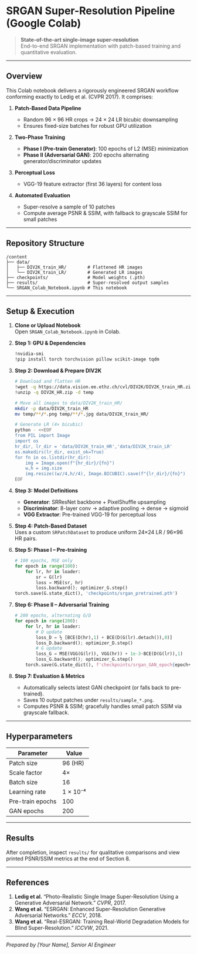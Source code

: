 # SRGAN Super-Resolution Pipeline (Google Colab)

> **State-of-the-art single-image super-resolution**  
> End-to-end SRGAN implementation with patch-based training and quantitative evaluation.

---

## Overview

This Colab notebook delivers a rigorously engineered SRGAN workflow conforming exactly to Ledig et al. (CVPR 2017). It comprises:

1. **Patch-Based Data Pipeline**  
   - Random 96 × 96 HR crops → 24 × 24 LR bicubic downsampling  
   - Ensures fixed-size batches for robust GPU utilization  

2. **Two-Phase Training**  
   - **Phase I (Pre-train Generator)**: 100 epochs of L2 (MSE) minimization  
   - **Phase II (Adversarial GAN)**: 200 epochs alternating generator/discriminator updates  

3. **Perceptual Loss**  
   - VGG-19 feature extractor (first 36 layers) for content loss  

4. **Automated Evaluation**  
   - Super-resolve a sample of 10 patches  
   - Compute average PSNR & SSIM, with fallback to grayscale SSIM for small patches  

---

## Repository Structure

```
/content
├── data/
│   ├── DIV2K_train_HR/        # Flattened HR images
│   └── DIV2K_train_LR/        # Generated LR images
├── checkpoints/               # Model weights (.pth)
├── results/                   # Super-resolved output samples
└── SRGAN_Colab_Notebook.ipynb # This notebook
```

---

## Setup & Execution

1. **Clone or Upload Notebook**  
   Open `SRGAN_Colab_Notebook.ipynb` in Colab.

2. **Step 1: GPU & Dependencies**  
   ```bash
   !nvidia-smi
   !pip install torch torchvision pillow scikit-image tqdm
   ```

3. **Step 2: Download & Prepare DIV2K**  
   ```bash
   # Download and flatten HR
   !wget -q https://data.vision.ee.ethz.ch/cvl/DIV2K/DIV2K_train_HR.zip -O DIV2K_HR.zip
   !unzip -q DIV2K_HR.zip -d temp

   # Move all images to data/DIV2K_train_HR/
   mkdir -p data/DIV2K_train_HR
   mv temp/**/*.png temp/**/*.jpg data/DIV2K_train_HR/

   # Generate LR (4× bicubic)
   python - <<EOF
   from PIL import Image
   import os
   hr_dir, lr_dir = 'data/DIV2K_train_HR','data/DIV2K_train_LR'
   os.makedirs(lr_dir, exist_ok=True)
   for fn in os.listdir(hr_dir):
       img = Image.open(f"{hr_dir}/{fn}")
       w,h = img.size
       img.resize((w//4,h//4), Image.BICUBIC).save(f"{lr_dir}/{fn}")
   EOF
   ```

4. **Step 3: Model Definitions**  
   - **Generator**: SRResNet backbone + PixelShuffle upsampling  
   - **Discriminator**: 8-layer conv → adaptive pooling → dense → sigmoid  
   - **VGG Extractor**: Pre-trained VGG-19 for perceptual loss  

5. **Step 4: Patch-Based Dataset**  
   Uses a custom `SRPatchDataset` to produce uniform 24×24 LR / 96×96 HR pairs.

6. **Step 5: Phase I – Pre-training**  
   ```python
   # 100 epochs, MSE only
   for epoch in range(100):
       for lr, hr in loader:
           sr = G(lr)
           loss = MSE(sr, hr)
           loss.backward(); optimizer_G.step()
   torch.save(G.state_dict(), 'checkpoints/srgan_pretrained.pth')
   ```

7. **Step 6: Phase II – Adversarial Training**  
   ```python
   # 200 epochs, alternating G/D
   for epoch in range(200):
       for lr, hr in loader:
           # D update
           loss_D = ½ [BCE(D(hr),1) + BCE(D(G(lr).detach()),0)]
           loss_D.backward(); optimizer_D.step()
           # G update
           loss_G = MSE(VGG(G(lr)), VGG(hr)) + 1e-3·BCE(D(G(lr)),1)
           loss_G.backward(); optimizer_G.step()
       torch.save(G.state_dict(), f'checkpoints/srgan_GAN_epoch{epoch+1}.pth')
   ```

8. **Step 7: Evaluation & Metrics**  
   - Automatically selects latest GAN checkpoint (or falls back to pre-trained).  
   - Saves 10 output patches under `results/sample_*.png`.  
   - Computes PSNR & SSIM; gracefully handles small patch SSIM via grayscale fallback.

---

## Hyperparameters

| Parameter       | Value    |
| --------------- | -------- |
| Patch size      | 96 (HR)  |
| Scale factor    | 4×       |
| Batch size      | 16       |
| Learning rate   | 1 × 10⁻⁴ |
| Pre-train epochs| 100      |
| GAN epochs      | 200      |

---

## Results

After completion, inspect `results/` for qualitative comparisons and view printed PSNR/SSIM metrics at the end of Section 8.

---

## References

1. **Ledig et al.** “Photo-Realistic Single Image Super-Resolution Using a Generative Adversarial Network.” *CVPR*, 2017.  
2. **Wang et al.** “ESRGAN: Enhanced Super-Resolution Generative Adversarial Networks.” *ECCV*, 2018.  
3. **Wang et al.** “Real-ESRGAN: Training Real-World Degradation Models for Blind Super-Resolution.” *ICCVW*, 2021.  

---

*Prepared by [Your Name], Senior AI Engineer*
